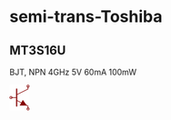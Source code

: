 # semi-trans-Toshiba

## MT3S16U
BJT, NPN 4GHz 5V 60mA 100mW

![MT3S16U__1__1](/images/semi-trans-MMB__PMST4401__1__1.png?raw=true) 

